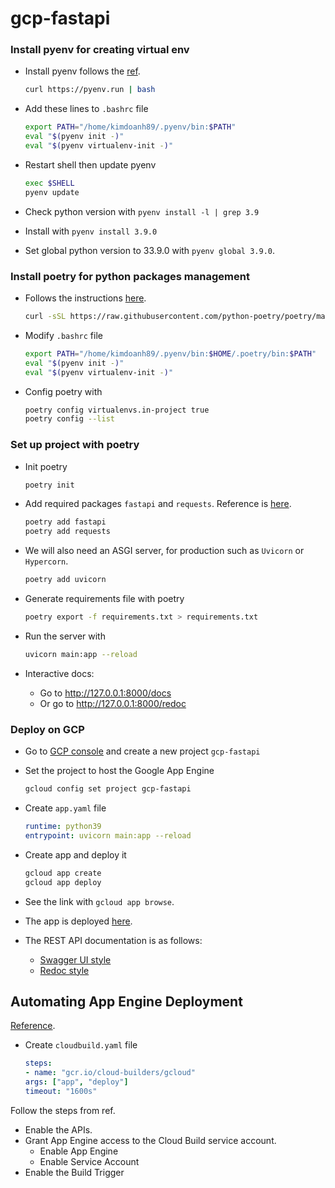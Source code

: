 # gcp-fastapi


### Install pyenv for creating virtual env

- Install pyenv follows the [ref](https://github.com/pyenv/pyenv-installer).

    ```bash
    curl https://pyenv.run | bash
    ```

- Add these lines to `.bashrc` file

    ```bash
    export PATH="/home/kimdoanh89/.pyenv/bin:$PATH"
    eval "$(pyenv init -)"
    eval "$(pyenv virtualenv-init -)"
    ```
- Restart shell then update pyenv

    ```bash
    exec $SHELL
    pyenv update
    ```

- Check python version with `pyenv install -l | grep 3.9`
- Install with `pyenv install 3.9.0`
- Set global python version to 33.9.0 with `pyenv global 3.9.0`.

### Install poetry for python packages management

- Follows the instructions [here](https://python-poetry.org/docs/).

    ```bash
    curl -sSL https://raw.githubusercontent.com/python-poetry/poetry/master/get-poetry.py | python -
    ```

- Modify `.bashrc` file

    ```bash
    export PATH="/home/kimdoanh89/.pyenv/bin:$HOME/.poetry/bin:$PATH"
    eval "$(pyenv init -)"
    eval "$(pyenv virtualenv-init -)"
    ```

- Config poetry with

    ```bash
    poetry config virtualenvs.in-project true
    poetry config --list
    ```

### Set up project with poetry

- Init poetry
    ```bash
    poetry init
    ```

- Add required packages `fastapi` and `requests`. Reference is [here](https://fastapi.tiangolo.com/).

    ```bash
    poetry add fastapi
    poetry add requests
    ```

- We will also need an ASGI server, for production such as `Uvicorn` or `Hypercorn`.

    ```bash
    poetry add uvicorn
    ```

- Generate requirements file with poetry

    ```bash
    poetry export -f requirements.txt > requirements.txt
    ```

- Run the server with

    ```bash
    uvicorn main:app --reload
    ```

- Interactive docs:
  - Go to http://127.0.0.1:8000/docs
  - Or go to http://127.0.0.1:8000/redoc

### Deploy on GCP

- Go to [GCP console](https://console.cloud.google.com/) and create a new project `gcp-fastapi`

- Set the project to host the Google App Engine

    ```bash
    gcloud config set project gcp-fastapi
    ```
- Create `app.yaml` file

    ```yaml
    runtime: python39
    entrypoint: uvicorn main:app --reload
    ```

- Create app and deploy it

    ```bash
    gcloud app create
    gcloud app deploy
    ```

- See the link with `gcloud app browse`.

- The app is deployed [here](https://gcp-fastapi.ey.r.appspot.com).
- The REST API documentation is as follows:
  - [Swagger UI style](https://gcp-fastapi.ey.r.appspot.com/docs)
  - [Redoc style](https://gcp-fastapi.ey.r.appspot.com/redoc)

## Automating App Engine Deployment
[Reference](https://cloud.google.com/source-repositories/docs/quickstart-triggering-builds-with-source-repositories).

- Create `cloudbuild.yaml` file

    ```yaml
    steps:
    - name: "gcr.io/cloud-builders/gcloud"
    args: ["app", "deploy"]
    timeout: "1600s"
    ```


Follow the steps from ref.
- Enable the APIs.
- Grant App Engine access to the Cloud Build service account.
  - Enable App Engine
  - Enable Service Account
- Enable the Build Trigger

